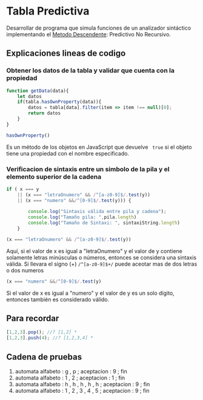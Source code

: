 # Tabla Predictiva

Desarrollar de programa que simula funciones de un analizador sintáctico implementando el [Metodo Descendente](https://www.uco.es/users/ma1fegan/2015-2016/pl-grado/temas/Tema-4.pdf): Predictivo No Recursivo.



## Explicaciones lineas de codigo
### Obtener los datos de la tabla y validar que cuenta con la propiedad
```javascript
function getData(data){
    let datos
    if(tabla.hasOwnProperty(data)){
        datos = tabla[data].filter(item => item !== null)[0];
        return datos
    }
}
```

```javascript 
hasOwnProperty()
``` 
Es un método de los objetos en JavaScript que devuelve ` true`  si el objeto tiene una propiedad con el nombre especificado.

### Verificacion de sintaxis entre un simbolo de la pila y el elemento superior de la cadena
```javascript
if ( x === y 
    || (x === "letraOnumero" && /^[a-z0-9]$/.test(y)) 
    || (x === "numero" &&/^[0-9]$/.test(y))) {
    
        console.log("Sintaxis válida entre pila y cadena");
        console.log("Tamaño pila: ",pila.length)
        console.log("Tamaño de Sintaxi: ", sintaxiString.length)
    }
```

```javascript 
(x === "letraOnumero" && /^[a-z0-9]$/.test(y))
``` 
Aquí, si el valor de x es igual a "letraOnumero" y el valor de y contiene solamente letras minúsculas o números, entonces se considera una sintaxis válida. Si llevara el signo (+) ```/^[a-z0-9]$+/``` puede aceotar mas de dos letras o dos numeros

```javascript 
(x === "numero" &&/^[0-9]$/.test(y)
``` 
Si el valor de x es igual a "numero" y el valor de y es un solo dígito, entonces también es considerado válido.

## Para recordar
```javascript
[1,2,3].pop(); //? [1,2] * 
[1,2,3].push(4); //? [1,2,3,4] * 
```

## Cadena de pruebas
1. automata alfabeto : g , p ; aceptacion : 9 ; fin
2. automata alfabeto : 1 , 2 ; aceptacion : 1 ; fin
3. automata alfabeto : h , h , h , h , h ; aceptacion : 9 ; fin
4. automata alfabeto : 1 , 2 , 3 , 4 , 5 ; aceptacion : 9 ; fin


